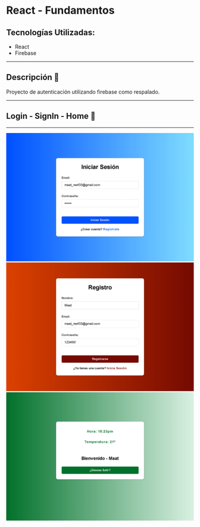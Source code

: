# React - Fundamentos


## Tecnologías Utilizadas:

- React 
- Firebase 

---
## Descripción 📘 

Proyecto de autenticación utilizando firebase como respalado.


---
## Login - SignIn - Home 🎨
---

<img width="800" src="src/assets/img/view2.jpg">
<img width="800" src="src/assets/img/view3.jpg">
<img width="800" src="src/assets/img/view1.jpg">